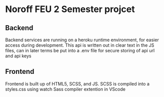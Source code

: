 # Noroff FEU 2 Semester projcet


## Backend 
Backend services are running on a heroku runtime environment, for easier access during development. This api is written out in clear text in the JS files,
can in later terms be put into a .env file for secure storing of api url and api keys


## Frontend
Frontend is built up of HTML5, SCSS, and JS.
SCSS is compiled into a styles.css using watch Sass compiler extention in VScode



